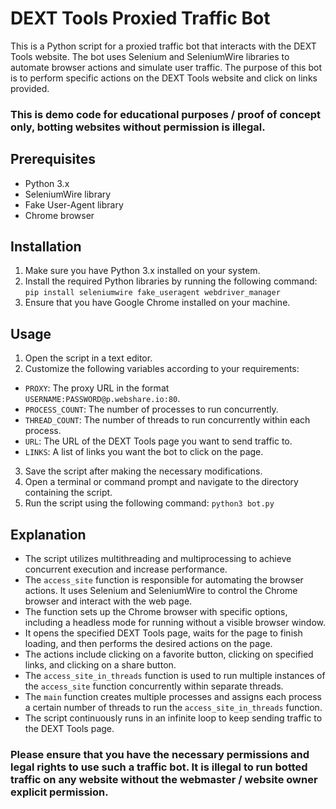 # DEXT Tools Proxied Traffic Bot

This is a Python script for a proxied traffic bot that interacts with the DEXT Tools website. The bot uses Selenium and SeleniumWire libraries to automate browser actions and simulate user traffic. The purpose of this bot is to perform specific actions on the DEXT Tools website and click on links provided.

### This is demo code for educational purposes / proof of concept only, botting websites without permission is illegal. 

## Prerequisites

- Python 3.x
- SeleniumWire library
- Fake User-Agent library
- Chrome browser

## Installation

1. Make sure you have Python 3.x installed on your system.
2. Install the required Python libraries by running the following command: `pip install seleniumwire fake_useragent webdriver_manager`
3. Ensure that you have Google Chrome installed on your machine.

## Usage

1. Open the script in a text editor.
2. Customize the following variables according to your requirements:

- `PROXY`: The proxy URL in the format `USERNAME:PASSWORD@p.webshare.io:80`.
- `PROCESS_COUNT`: The number of processes to run concurrently.
- `THREAD_COUNT`: The number of threads to run concurrently within each process.
- `URL`: The URL of the DEXT Tools page you want to send traffic to.
- `LINKS`: A list of links you want the bot to click on the page.

3. Save the script after making the necessary modifications.
4. Open a terminal or command prompt and navigate to the directory containing the script.
5. Run the script using the following command: `python3 bot.py`


## Explanation

- The script utilizes multithreading and multiprocessing to achieve concurrent execution and increase performance.
- The `access_site` function is responsible for automating the browser actions. It uses Selenium and SeleniumWire to control the Chrome browser and interact with the web page.
- The function sets up the Chrome browser with specific options, including a headless mode for running without a visible browser window.
- It opens the specified DEXT Tools page, waits for the page to finish loading, and then performs the desired actions on the page.
- The actions include clicking on a favorite button, clicking on specified links, and clicking on a share button.
- The `access_site_in_threads` function is used to run multiple instances of the `access_site` function concurrently within separate threads.
- The `main` function creates multiple processes and assigns each process a certain number of threads to run the `access_site_in_threads` function.
- The script continuously runs in an infinite loop to keep sending traffic to the DEXT Tools page.

### Please ensure that you have the necessary permissions and legal rights to use such a traffic bot. It is illegal to run botted traffic on any website without the webmaster / website owner explicit permission. 

